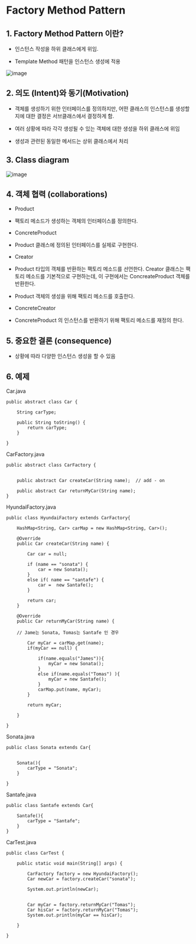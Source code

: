 # Factory Method Pattern

## 1. Factory Method Pattern 이란?


+ 인스턴스 작성을 하위 클래스에게 위임.


+ Template Method 패턴을 인스턴스 생성에 적용

![image](https://github.com/kswdev/design-pattern/assets/92713670/d38abcc6-f252-4c75-95f0-3d9c95832ddc)



## 2. 의도 (Intent)와 동기(Motivation)


+ 객체를 생성하기 위한 인터페이스를 정의하지만, 어떤 클래스의 인스턴스를 생성할지에 대한 결정은 서브클래스에서 결정하게 함.


+ 여러 상황에 따라 각각 생성될 수 있는 객체에 대한 생성을 하위 클래스에 위임


+ 생성과 관련된 동일한 메서드는 상위 클래스에서 처리



## 3. Class diagram
![image](https://github.com/kswdev/design-pattern/assets/92713670/47c57213-36c0-40a4-88a0-3498264c7dc2)


## 4. 객체 협력 (collaborations)

+ Product
  

+ 팩토리 메소드가 생성하는 객체의 인터페이스를 정의한다.
  

+ ConcreteProduct


+ Product 클래스에 정의된 인터페이스를 실제로 구현한다.


+ Creator


+ Product 타입의 객체를 반환하는 팩토리 메소드를 선언한다. Creator 클래스는 팩토리 메소드를 기본적으로 구현하는데, 이 구현에서는 ConcreateProduct 객체를 반환한다.

  
+ Product 객체의 생성을 위해 팩토리 메소드를 호출한다.


+ ConcreteCreator


+ ConcreteProduct 의 인스턴스를 반환하기 위해 팩토리 메소드를 재정의 한다.

## 5. 중요한 결론 (consequence)

+ 상황에 따라 다양한 인스턴스 생성을 할 수 있음


## 6. 예제
Car.java
```
public abstract class Car {
	
	String carType;
	
	public String toString() {
		return carType;
	}

}
```

CarFactory.java
```
public abstract class CarFactory {

	
	public abstract Car createCar(String name);  // add - on

	public abstract Car returnMyCar(String name);
}
```

HyundaiFactory.java
```
public class HyundaiFactory extends CarFactory{

	HashMap<String, Car> carMap = new HashMap<String, Car>();
	
	@Override
	public Car createCar(String name) {

		Car car = null;
		
		if (name == "sonata") {
			car = new Sonata();
		}
		else if( name == "santafe") {
			car =  new Santafe();
		}
		
		return car;
	}
	
	@Override
	public Car returnMyCar(String name) {
		
	// Jame는 Sonata, Tomas는 Santafe 인 경우
		
		Car myCar = carMap.get(name);
		if(myCar == null) {
			
			if(name.equals("James")){
				myCar = new Sonata();
			}
			else if(name.equals("Tomas") ){
				myCar = new Santafe();
			}
			carMap.put(name, myCar);
		}
		
		return myCar;
		
	}

}
```

Sonata.java
```
public class Sonata extends Car{

	
	Sonata(){
		carType = "Sonata";
	}

}
```

Santafe.java
```
public class Santafe extends Car{

	Santafe(){
		carType = "Santafe";
	}
}
```

CarTest.java
```
public class CarTest {

	public static void main(String[] args) {

		CarFactory factory = new HyundaiFactory();
		Car newCar = factory.createCar("sonata");
		
		System.out.println(newCar);
		
		
		Car myCar = factory.returnMyCar("Tomas");
		Car hisCar = factory.returnMyCar("Tomas");
		System.out.println(myCar == hisCar);
				
	}

}
```
